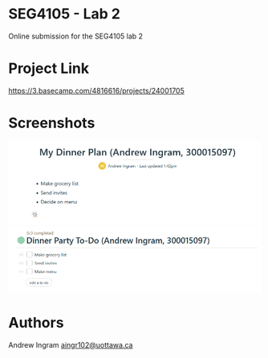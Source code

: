 # SEG4105 - Lab 2
Online submission for the SEG4105 lab 2

# Project Link
https://3.basecamp.com/4816616/projects/24001705

# Screenshots
![To-Do Screenshot](assets/dinner-plan.png)
![Dinner Plan Screenshot](assets/todo-plan.png)

# Authors
Andrew Ingram aingr102@uottawa.ca